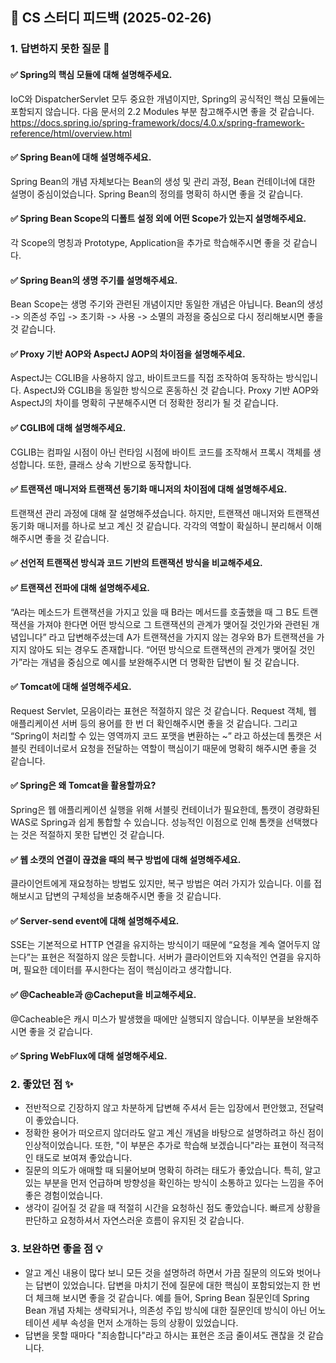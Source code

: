 ## 📌 CS 스터디 피드백 (2025-02-26)

### 1. 답변하지 못한 질문 📝

#### ✅ Spring의 핵심 모듈에 대해 설명해주세요.
IoC와 DispatcherServlet 모두 중요한 개념이지만, Spring의 공식적인 핵심 모듈에는 포함되지 않습니다. 다음 문서의 2.2 Modules 부분 참고해주시면 좋을 것 같습니다.
https://docs.spring.io/spring-framework/docs/4.0.x/spring-framework-reference/html/overview.html

#### ✅ Spring Bean에 대해 설명해주세요.
Spring Bean의 개념 자체보다는 Bean의 생성 및 관리 과정, Bean 컨테이너에 대한 설명이 중심이었습니다. Spring Bean의 정의를 명확히 하시면 좋을 것 같습니다.

#### ✅ Spring Bean Scope의 디폴트 설정 외에 어떤 Scope가 있는지 설명해주세요.
각 Scope의 명칭과 Prototype, Application을 추가로 학습해주시면 좋을 것 같습니다.

#### ✅ Spring Bean의 생명 주기를 설명해주세요.
Bean Scope는 생명 주기와 관련된 개념이지만 동일한 개념은 아닙니다.
Bean의 생성 -> 의존성 주입 -> 초기화 -> 사용 -> 소멸의 과정을 중심으로 다시 정리해보시면 좋을 것 같습니다.

#### ✅ Proxy 기반 AOP와 AspectJ AOP의 차이점을 설명해주세요.
AspectJ는 CGLIB을 사용하지 않고, 바이트코드를 직접 조작하여 동작하는 방식입니다.
AspectJ와 CGLIB을 동일한 방식으로 혼동하신 것 같습니다. Proxy 기반 AOP와 AspectJ의 차이를 명확히 구분해주시면 더 정확한 정리가 될 것 같습니다.

#### ✅ CGLIB에 대해 설명해주세요.
CGLIB는 컴파일 시점이 아닌 런타임 시점에 바이트 코드를 조작해서 프록시 객체를 생성합니다. 또한, 클래스 상속 기반으로 동작합니다.

#### ✅ 트랜잭션 매니저와 트랜잭션 동기화 매니저의 차이점에 대해 설명해주세요.
트랜잭션 관리 과정에 대해 잘 설명해주셨습니다. 하지만, 트랜잭션 매니저와 트랜잭션 동기화 매니저를 하나로 보고 계신 것 같습니다. 각각의 역할이 확실하니 분리해서 이해해주시면 좋을 것 같습니다.

#### ✅ 선언적 트랜잭션 방식과 코드 기반의 트랜잭션 방식을 비교해주세요.

#### ✅ 트랜잭션 전파에 대해 설명해주세요.
“A라는 메소드가 트랜잭션을 가지고 있을 때 B라는 메서드를 호출했을 때 그 B도 트랜잭션을 가져야 한다면 어떤 방식으로 그 트랜잭션의 관계가 맺어질 것인가와 관련된 개념입니다” 라고 답변해주셨는데 A가 트랜잭션을 가지지 않는 경우와 B가 트랜잭션을 가지지 않아도 되는 경우도 존재합니다. “어떤 방식으로 트랜잭션의 관계가 맺어질 것인가”라는 개념을 중심으로 예시를 보완해주시면 더 명확한 답변이 될 것 같습니다.

#### ✅ Tomcat에 대해 설명해주세요.
Request Servlet, 모음이라는 표현은 적절하지 않은 것 같습니다. Request 객체, 웹 애플리케이션 서버 등의 용어를 한 번 더 확인해주시면 좋을 것 같습니다.
그리고 “Spring이 처리할 수 있는 영역까지 코드 포맷을 변환하는 ~” 라고 하셨는데 톰캣은 서블릿 컨테이너로서 요청을 전달하는 역할이 핵심이기 때문에 명확히 해주시면 좋을 것 같습니다.

#### ✅ Spring은 왜 Tomcat을 활용할까요?
Spring은 웹 애플리케이션 실행을 위해 서블릿 컨테이너가 필요한데, 톰캣이 경량화된 WAS로 Spring과 쉽게 통합할 수 있습니다. 성능적인 이점으로 인해 톰캣을 선택했다는 것은 적절하지 못한 답변인 것 같습니다.

#### ✅ 웹 소캣의 연결이 끊겼을 때의 복구 방법에 대해 설명해주세요.
클라이언트에게 재요청하는 방법도 있지만, 복구 방법은 여러 가지가 있습니다. 이를 접해보시고 답변의 구체성을 보충해주시면 좋을 것 같습니다.

#### ✅ Server-send event에 대해 설명해주세요.
SSE는 기본적으로 HTTP 연결을 유지하는 방식이기 때문에 “요청을 계속 열어두지 않는다”는 표현은 적절하지 않은 듯합니다. 서버가 클라이언트와 지속적인 연결을 유지하며, 필요한 데이터를 푸시한다는 점이 핵심이라고 생각합니다.

#### ✅ @Cacheable과 @Cacheput을 비교해주세요.
@Cacheable은 캐시 미스가 발생했을 때에만 실행되지 않습니다. 이부분을 보완해주시면 좋을 것 같습니다.

#### ✅ Spring WebFlux에 대해 설명해주세요.

### 2. 좋았던 점 ✨
- 전반적으로 긴장하지 않고 차분하게 답변해 주셔서 듣는 입장에서 편안했고, 전달력이 좋았습니다.
- 정확한 용어가 떠오르지 않더라도 알고 계신 개념을 바탕으로 설명하려고 하신 점이 인상적이었습니다. 또한, "이 부분은 추가로 학습해 보겠습니다"라는 표현이 적극적인 태도로 보여져 좋았습니다.
- 질문의 의도가 애매할 때 되물어보며 명확히 하려는 태도가 좋았습니다. 특히, 알고 있는 부분을 먼저 언급하며 방향성을 확인하는 방식이 소통하고 있다는 느낌을 주어 좋은 경험이었습니다.
- 생각이 길어질 것 같을 때 적절히 시간을 요청하신 점도 좋았습니다. 빠르게 상황을 판단하고 요청하셔서 자연스러운 흐름이 유지된 것 같습니다.

### 3. 보완하면 좋을 점 💡
- 알고 계신 내용이 많다 보니 모든 것을 설명하려 하면서 가끔 질문의 의도와 벗어나는 답변이 있었습니다. 답변을 마치기 전에 질문에 대한 핵심이 포함되었는지 한 번 더 체크해 보시면 좋을 것 같습니다. 예를 들어, Spring Bean 질문인데 Spring Bean 개념 자체는 생략되거나, 의존성 주입 방식에 대한 질문인데 방식이 아닌 어노테이션 세부 속성을 먼저 소개하는 등의 상황이 있었습니다.
- 답변을 못할 때마다 "죄송합니다"라고 하시는 표현은 조금 줄이셔도 괜찮을 것 같습니다.
